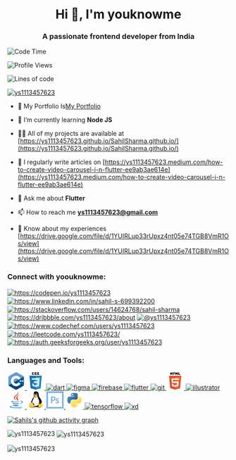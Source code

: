 <h1 align="center">Hi 👋, I'm youknowme</h1>
<h3 align="center">A passionate frontend developer from India</h3>

<!--START_SECTION:waka-->
![Code Time](http://img.shields.io/badge/Code%20Time-2%2C000%20hrs%2013%20mins-blue)

![Profile Views](http://img.shields.io/badge/Profile%20Views-1110-blue)

![Lines of code](https://img.shields.io/badge/From%20Hello%20World%20I%27ve%20Written-1%20Million%20lines%20of%20code-blue)
 
<p align="left"> <a href="https://github.com/ryo-ma/github-profile-trophy"><img src="https://github-profile-trophy.vercel.app/?username=ys1113457623" alt="ys1113457623" /></a> </p>

- 🔭 My Portfolio Is[My Portfolio](https://ys1113457623.github.io/SahilSharma.github.io/)

- 🌱 I’m currently learning **Node JS**

- 👨‍💻 All of my projects are available at [https://ys1113457623.github.io/SahilSharma.github.io/](https://ys1113457623.github.io/SahilSharma.github.io/)

- 📝 I regularly write articles on [https://ys1113457623.medium.com/how-to-create-video-carousel-i-n-flutter-ee9ab3ae614e](https://ys1113457623.medium.com/how-to-create-video-carousel-i-n-flutter-ee9ab3ae614e)

- 💬 Ask me about **Flutter**

- 📫 How to reach me **ys1113457623@gmail.com**


- 📄 Know about my experiences [https://drive.google.com/file/d/1YUIRLup33rUpxz4nt05e74TGB8VmR1Os/view](https://drive.google.com/file/d/1YUIRLup33rUpxz4nt05e74TGB8VmR1Os/view)


<h3 align="left">Connect with yoouknowme:</h3>
<p align="left">
<a href="https://codepen.io/https://codepen.io/ys1113457623" target="blank"><img align="center" src="https://raw.githubusercontent.com/rahuldkjain/github-profile-readme-generator/master/src/images/icons/Social/codepen.svg" alt="https://codepen.io/ys1113457623" height="30" width="40" /></a>
<a href="https://linkedin.com/in/https://www.linkedin.com/in/sahil-s-699392200" target="blank"><img align="center" src="https://raw.githubusercontent.com/rahuldkjain/github-profile-readme-generator/master/src/images/icons/Social/linked-in-alt.svg" alt="https://www.linkedin.com/in/sahil-s-699392200" height="30" width="40" /></a>
<a href="https://stackoverflow.com/users/https://stackoverflow.com/users/14624768/sahil-sharma" target="blank"><img align="center" src="https://raw.githubusercontent.com/rahuldkjain/github-profile-readme-generator/master/src/images/icons/Social/stack-overflow.svg" alt="https://stackoverflow.com/users/14624768/sahil-sharma" height="30" width="40" /></a>
<a href="https://dribbble.com/https://dribbble.com/ys1113457623/about" target="blank"><img align="center" src="https://raw.githubusercontent.com/rahuldkjain/github-profile-readme-generator/master/src/images/icons/Social/dribbble.svg" alt="https://dribbble.com/ys1113457623/about" height="30" width="40" /></a>
<a href="https://medium.com/@ys1113457623" target="blank"><img align="center" src="https://raw.githubusercontent.com/rahuldkjain/github-profile-readme-generator/master/src/images/icons/Social/medium.svg" alt="@ys1113457623" height="30" width="40" /></a>
<a href="https://www.codechef.com/users/https://www.codechef.com/users/ys1113457623" target="blank"><img align="center" src="https://cdn.jsdelivr.net/npm/simple-icons@3.1.0/icons/codechef.svg" alt="https://www.codechef.com/users/ys1113457623" height="30" width="40" /></a>
<a href="https://www.leetcode.com/https://leetcode.com/ys1113457623/" target="blank"><img align="center" src="https://raw.githubusercontent.com/rahuldkjain/github-profile-readme-generator/master/src/images/icons/Social/leet-code.svg" alt="https://leetcode.com/ys1113457623/" height="30" width="40" /></a>
<a href="https://auth.geeksforgeeks.org/user/https://auth.geeksforgeeks.org/user/ys1113457623" target="blank"><img align="center" src="https://raw.githubusercontent.com/rahuldkjain/github-profile-readme-generator/master/src/images/icons/Social/geeks-for-geeks.svg" alt="https://auth.geeksforgeeks.org/user/ys1113457623" height="30" width="40" /></a>
</p>

<h3 align="left">Languages and Tools:</h3>
<p align="left"> <a href="https://www.w3schools.com/cpp/" target="_blank" rel="noreferrer"> <img src="https://raw.githubusercontent.com/devicons/devicon/master/icons/cplusplus/cplusplus-original.svg" alt="cplusplus" width="40" height="40"/> </a> <a href="https://www.w3schools.com/css/" target="_blank" rel="noreferrer"> <img src="https://raw.githubusercontent.com/devicons/devicon/master/icons/css3/css3-original-wordmark.svg" alt="css3" width="40" height="40"/> </a> <a href="https://dart.dev" target="_blank" rel="noreferrer"> <img src="https://www.vectorlogo.zone/logos/dartlang/dartlang-icon.svg" alt="dart" width="40" height="40"/> </a> <a href="https://www.figma.com/" target="_blank" rel="noreferrer"> <img src="https://www.vectorlogo.zone/logos/figma/figma-icon.svg" alt="figma" width="40" height="40"/> </a> <a href="https://firebase.google.com/" target="_blank" rel="noreferrer"> <img src="https://www.vectorlogo.zone/logos/firebase/firebase-icon.svg" alt="firebase" width="40" height="40"/> </a> <a href="https://flutter.dev" target="_blank" rel="noreferrer"> <img src="https://www.vectorlogo.zone/logos/flutterio/flutterio-icon.svg" alt="flutter" width="40" height="40"/> </a> <a href="https://git-scm.com/" target="_blank" rel="noreferrer"> <img src="https://www.vectorlogo.zone/logos/git-scm/git-scm-icon.svg" alt="git" width="40" height="40"/> </a> <a href="https://www.w3.org/html/" target="_blank" rel="noreferrer"> <img src="https://raw.githubusercontent.com/devicons/devicon/master/icons/html5/html5-original-wordmark.svg" alt="html5" width="40" height="40"/> </a> <a href="https://www.adobe.com/in/products/illustrator.html" target="_blank" rel="noreferrer"> <img src="https://www.vectorlogo.zone/logos/adobe_illustrator/adobe_illustrator-icon.svg" alt="illustrator" width="40" height="40"/> </a> <a href="https://www.java.com" target="_blank" rel="noreferrer"> <img src="https://raw.githubusercontent.com/devicons/devicon/master/icons/java/java-original.svg" alt="java" width="40" height="40"/> </a> <a href="https://www.linux.org/" target="_blank" rel="noreferrer"> <img src="https://raw.githubusercontent.com/devicons/devicon/master/icons/linux/linux-original.svg" alt="linux" width="40" height="40"/> </a> <a href="https://www.photoshop.com/en" target="_blank" rel="noreferrer"> <img src="https://raw.githubusercontent.com/devicons/devicon/master/icons/photoshop/photoshop-line.svg" alt="photoshop" width="40" height="40"/> </a> <a href="https://www.python.org" target="_blank" rel="noreferrer"> <img src="https://raw.githubusercontent.com/devicons/devicon/master/icons/python/python-original.svg" alt="python" width="40" height="40"/> </a> <a href="https://www.tensorflow.org" target="_blank" rel="noreferrer"> <img src="https://www.vectorlogo.zone/logos/tensorflow/tensorflow-icon.svg" alt="tensorflow" width="40" height="40"/> </a> <a href="https://www.adobe.com/products/xd.html" target="_blank" rel="noreferrer"> <img src="https://cdn.worldvectorlogo.com/logos/adobe-xd.svg" alt="xd" width="40" height="40"/> </a> </p>


[![Sahils's github activity graph](https://activity-graph.herokuapp.com/graph?username=ys1113457623&theme=github)](https://github.com/ashutosh00710/github-readme-activity-graph)

<p><img align="left" src="https://github-readme-stats.vercel.app/api/top-langs?username=ys1113457623&show_icons=true&locale=en&layout=compact" alt="ys1113457623" /></p>

<p>&nbsp;<img align="center" src="https://github-readme-stats.vercel.app/api?username=ys1113457623&show_icons=true&locale=en" alt="ys1113457623" /></p>

<p><img align="center" src="https://github-readme-streak-stats.herokuapp.com/?user=ys1113457623&" alt="ys1113457623" /></p>


